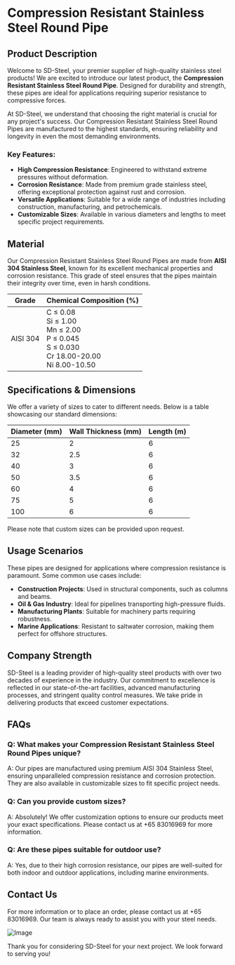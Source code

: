 # Compression Resistant Stainless Steel Round Pipe

## Product Description

Welcome to SD-Steel, your premier supplier of high-quality stainless steel products! We are excited to introduce our latest product, the **Compression Resistant Stainless Steel Round Pipe**. Designed for durability and strength, these pipes are ideal for applications requiring superior resistance to compressive forces.

At SD-Steel, we understand that choosing the right material is crucial for any project's success. Our Compression Resistant Stainless Steel Round Pipes are manufactured to the highest standards, ensuring reliability and longevity in even the most demanding environments.

### Key Features:
- **High Compression Resistance**: Engineered to withstand extreme pressures without deformation.
- **Corrosion Resistance**: Made from premium grade stainless steel, offering exceptional protection against rust and corrosion.
- **Versatile Applications**: Suitable for a wide range of industries including construction, manufacturing, and petrochemicals.
- **Customizable Sizes**: Available in various diameters and lengths to meet specific project requirements.

## Material

Our Compression Resistant Stainless Steel Round Pipes are made from **AISI 304 Stainless Steel**, known for its excellent mechanical properties and corrosion resistance. This grade of steel ensures that the pipes maintain their integrity over time, even in harsh conditions.

| Grade | Chemical Composition (%) |
|-------|--------------------------|
| AISI 304 | C ≤ 0.08<br>Si ≤ 1.00<br>Mn ≤ 2.00<br>P ≤ 0.045<br>S ≤ 0.030<br>Cr 18.00-20.00<br>Ni 8.00-10.50 |

## Specifications & Dimensions

We offer a variety of sizes to cater to different needs. Below is a table showcasing our standard dimensions:

| Diameter (mm) | Wall Thickness (mm) | Length (m) |
|---------------|---------------------|------------|
| 25            | 2                   | 6          |
| 32            | 2.5                 | 6          |
| 40            | 3                   | 6          |
| 50            | 3.5                 | 6          |
| 60            | 4                   | 6          |
| 75            | 5                   | 6          |
| 100           | 6                   | 6          |

Please note that custom sizes can be provided upon request.

## Usage Scenarios

These pipes are designed for applications where compression resistance is paramount. Some common use cases include:

- **Construction Projects**: Used in structural components, such as columns and beams.
- **Oil & Gas Industry**: Ideal for pipelines transporting high-pressure fluids.
- **Manufacturing Plants**: Suitable for machinery parts requiring robustness.
- **Marine Applications**: Resistant to saltwater corrosion, making them perfect for offshore structures.

## Company Strength

SD-Steel is a leading provider of high-quality steel products with over two decades of experience in the industry. Our commitment to excellence is reflected in our state-of-the-art facilities, advanced manufacturing processes, and stringent quality control measures. We take pride in delivering products that exceed customer expectations.

## FAQs

### Q: What makes your Compression Resistant Stainless Steel Round Pipes unique?
A: Our pipes are manufactured using premium AISI 304 Stainless Steel, ensuring unparalleled compression resistance and corrosion protection. They are also available in customizable sizes to fit specific project needs.

### Q: Can you provide custom sizes?
A: Absolutely! We offer customization options to ensure our products meet your exact specifications. Please contact us at +65 83016969 for more information.

### Q: Are these pipes suitable for outdoor use?
A: Yes, due to their high corrosion resistance, our pipes are well-suited for both indoor and outdoor applications, including marine environments.

## Contact Us

For more information or to place an order, please contact us at +65 83016969. Our team is always ready to assist you with your steel needs.

![Image](https://github.com/user-attachments/assets/2567258e-e124-4816-932d-1809bd27ef0b)

Thank you for considering SD-Steel for your next project. We look forward to serving you!